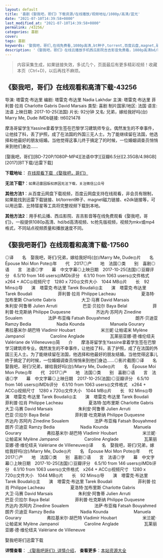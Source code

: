 ```yaml
---
layout: default
title: '喜剧《娶我吧，哥们》下载资源/在线播放/视频地址/1080p/高清/蓝光'
date: "2021-07-10T14:39:58+0800"
last_modified_at: "2021-07-10T14:39:58+0800"
permalink: /43256/
categories: 喜剧
cover:
tags: 喜剧
keywords: '娶我吧，哥们,在线免费看,1080p高清,bt种子,torrent,百度云盘,magnet,磁力链,迅雷下载资源'
description: '《娶我吧，哥们》在线云播放手机西瓜影院吉吉影音免费看，1080p高清bd/hd未删减完整版和tc抢先枪版，mkv/mp4格式，附带bt/torrent种子、magnet/磁力链、百度云盘、网盘资源迅雷下载链接'
---
```


>内容采集生成，如果链接失效，多试几个，页面最后有更多精彩视频！收藏本页（Ctrl+D)，以后再找不麻烦。


## 《娶我吧，哥们》在线观看和高清下载-43256

导演: 塔雷克·布达里 编剧: 塔雷克·布达里 Nadia Lakhdar 主演: 塔雷克·布达里 菲利普·拉肖 Charlotte Gabris David Marsais 类型: 喜剧 制片国家/地区: 法国 语言: 法语 上映日期: 2017-10-25(法国) 片长: 92分钟 又名: 兄弟，嫁给我好吗(台) Marry Me, Dude IMDb链接: tt6021478

摩洛哥留学生Yassine拿着学生签在巴黎学习建筑师专业。偶然发生的不幸事件，让他挂了科，丢了护照，成了在法国的外国三无人士。为了能继续留在法国，他选择和他最好的朋友结婚。当他觉得这事儿终于搞定了的时候，一位婚姻调查员悄悄来到他们身边……


[娶我吧，哥们][BD-720P/1080P-MP4][法语中字][豆瓣6.5分][2.35GB/4.98GB][2017][BT下载/迅雷下载]

**下载地址**： [在线观看下载 《娶我吧，哥们》](https://www.btdx8.com/torrent/qwbgm_2017.html) 


**无法下载?**：`如果迅雷因版权原因无法下载，关注微信公众号 `

**其他方法1**：从百度云网盘下载视频，百度云网盘支持在线观看，非会员有限制，如果能找到迅雷下载链接、bt/torrent种子、magnet磁力链接、e2dk链接等，可以用迅雷、比特彗星等工具将完整视频下载到本地。

**其他方法2**：用手机云播、西瓜影院、吉吉影音等在线免费观看《娶我吧，哥们》，一般提供1080p高清、hd/bd高清视频、tc抢先版视频，视频为mkv或mp4格式，不同站点视频质量和播放速度不同。


## 《娶我吧哥们》在线观看和高清下载-17560

◎译　　名　娶我吧，哥们/兄弟，嫁给我好吗(台)/Marry Me, Dude◎片　　名　Épouse Moi Mon Pote◎年　　代　2017◎产　　地　法国◎类　　别　喜剧◎语　　言　法语◎字　　幕　中文字幕◎上映日期　2017-10-25(法国)◎豆瓣评分　6.5/10 from 146 users◎IMDb评分　6.1/10 from 1063 users◎文件格式　x264 + ACC◎视频尺寸　1280 x 720◎文件大小　1044 MB◎片　　长　92 Mins◎导　　演　塔雷克·布达里 Tarek Boudali◎主　　演　塔雷克·布达里 Tarek Boudali　　　　　　菲利普·拉肖 Philippe Lacheau　　　　　　夏洛特·加布里斯 Charlotte Gabris　　　　　　大卫·马赛 David Marsais　　　　　　朱利安·阿鲁蒂 Julien Arruti　　　　　　巴亚·贝拉尔 Baya Belal　　　　　　菲利普·杜克斯纳 Philippe Duquesne　　　　　　齐达内·苏阿内 Zinedine Soualem　　　　　　法萨·布亚梅 Fatsah Bouyahmed　　　　　　朗齐·贝迪亚 Ramzy Bedia　　　　　　Nadia Kounda　　　　　　Manuela Gourary　　　　　　弗拉基米尔·胡巴特 Vladimir Houbart　　　　　　米兰妮·让帕诺米 Mylène Jampanoï　　　　　　Caroline Anglade　　　　　　瓦莱丽亚娜·德·维伦纽夫 Valériane de Villeneuve◎简　　介　　摩洛哥留学生Yassine拿着学生签在巴黎学习建筑师专业。偶然发生的不幸事件，让他挂了科，丢了护照，成了在法国的外国三无人士。为了能继续留在法国，他选择和他最好的朋友结婚。当他觉得这事儿终于搞定了的时候，一位婚姻调查员悄悄来到他们身边……◎影片截图◎译　　名　娶我吧，哥们/兄弟，嫁给我好吗(台)/Marry Me, Dude◎片　　名　Épouse Moi Mon Pote◎年　　代　2017◎产　　地　法国◎类　　别　喜剧◎语　　言　法语◎字　　幕　中文字幕◎上映日期　2017-10-25(法国)◎豆瓣评分　6.5/10 from 146 users◎IMDb评分　6.1/10 from 1063 users◎文件格式　x264 + ACC◎视频尺寸　1280 x 720◎文件大小　1044 MB◎片　　长　92 Mins◎导　　演　塔雷克·布达里 Tarek Boudali◎主　　演　塔雷克·布达里 Tarek Boudali　　　　　　菲利普·拉肖 Philippe Lacheau　　　　　　夏洛特·加布里斯 Charlotte Gabris　　　　　　大卫·马赛 David Marsais　　　　　　朱利安·阿鲁蒂 Julien Arruti　　　　　　巴亚·贝拉尔 Baya Belal　　　　　　菲利普·杜克斯纳 Philippe Duquesne　　　　　　齐达内·苏阿内 Zinedine Soualem　　　　　　法萨·布亚梅 Fatsah Bouyahmed　　　　　　朗齐·贝迪亚 Ramzy Bedia　　　　　　Nadia Kounda　　　　　　Manuela Gourary　　　　　　弗拉基米尔·胡巴特 Vladimir Houbart　　　　　　米兰妮·让帕诺米 Mylène Jampanoï　　　　　　Caroline Anglade　　　　　　瓦莱丽亚娜·德·维伦纽夫 Valériane de Villeneuve◎译　　名　娶我吧，哥们/兄弟，嫁给我好吗(台)/Marry Me, Dude◎片　　名　Épouse Moi Mon Pote◎年　　代　2017◎产　　地　法国◎类　　别　喜剧◎语　　言　法语◎字　　幕　中文字幕◎上映日期　2017-10-25(法国)◎豆瓣评分　6.5/10 from 146 users◎IMDb评分　6.1/10 from 1063 users◎文件格式　x264 + ACC◎视频尺寸　1280 x 720◎文件大小　1044 MB◎片　　长　92 Mins◎导　　演　塔雷克·布达里 Tarek Boudali◎主　　演　塔雷克·布达里 Tarek Boudali　　　　　　菲利普·拉肖 Philippe Lacheau　　　　　　夏洛特·加布里斯 Charlotte Gabris　　　　　　大卫·马赛 David Marsais　　　　　　朱利安·阿鲁蒂 Julien Arruti　　　　　　巴亚·贝拉尔 Baya Belal　　　　　　菲利普·杜克斯纳 Philippe Duquesne　　　　　　齐达内·苏阿内 Zinedine Soualem　　　　　　法萨·布亚梅 Fatsah Bouyahmed　　　　　　朗齐·贝迪亚 Ramzy Bedia　　　　　　Nadia Kounda　　　　　　Manuela Gourary　　　　　　弗拉基米尔·胡巴特 Vladimir Houbart　　　　　　米兰妮·让帕诺米 Mylène Jampanoï　　　　　　Caroline Anglade　　　　　　瓦莱丽亚娜·德·维伦纽夫 Valériane de Villeneuve


娶我吧哥们迅雷下载

**详情查看**： [《娶我吧哥们》详情介绍](/movie/17560/)， **查看更多**：[本站资源大全](/movie/t/all/)

